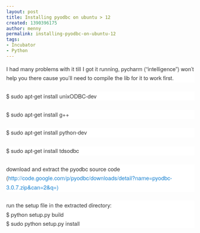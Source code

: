 ```yaml
---
layout: post
title: Installing pyodbc on ubuntu > 12
created: 1390396175
author: menny
permalink: installing-pyodbc-on-ubuntu-12
tags:
- Incubator
- Python
---
```

<p style="border: 0px; font-family: 'Helvetica Neue', Helvetica, Arial, sans-serif; font-size: 15px; font-style: normal; font-weight: 300; margin: 0px 0px 1.625em; outline: 0px; padding: 0px; vertical-align: baseline; color: rgb(55, 55, 55); font-variant: normal; letter-spacing: normal; line-height: 24.375px; orphans: auto; text-align: start; text-indent: 0px; text-transform: none; white-space: normal; widows: auto; word-spacing: 0px; -webkit-text-stroke-width: 0px; background-color: rgb(255, 255, 255);">I had many problems with it till I got it running, pycharm (&ldquo;intelligence&rdquo;) won&rsquo;t help you there cause you&rsquo;ll need to compile the lib for it to work first.</p>

<p style="border: 0px; font-family: 'Helvetica Neue', Helvetica, Arial, sans-serif; font-size: 15px; font-style: normal; font-weight: 300; margin: 0px 0px 1.625em; outline: 0px; padding: 0px; vertical-align: baseline; color: rgb(55, 55, 55); font-variant: normal; letter-spacing: normal; line-height: 24.375px; orphans: auto; text-align: start; text-indent: 0px; text-transform: none; white-space: normal; widows: auto; word-spacing: 0px; -webkit-text-stroke-width: 0px; background-color: rgb(255, 255, 255);">$ sudo apt-get install unixODBC-dev</p>

<p style="border: 0px; font-family: 'Helvetica Neue', Helvetica, Arial, sans-serif; font-size: 15px; font-style: normal; font-weight: 300; margin: 0px 0px 1.625em; outline: 0px; padding: 0px; vertical-align: baseline; color: rgb(55, 55, 55); font-variant: normal; letter-spacing: normal; line-height: 24.375px; orphans: auto; text-align: start; text-indent: 0px; text-transform: none; white-space: normal; widows: auto; word-spacing: 0px; -webkit-text-stroke-width: 0px; background-color: rgb(255, 255, 255);">$ sudo apt-get install g++</p>

<p style="border: 0px; font-family: 'Helvetica Neue', Helvetica, Arial, sans-serif; font-size: 15px; font-style: normal; font-weight: 300; margin: 0px 0px 1.625em; outline: 0px; padding: 0px; vertical-align: baseline; color: rgb(55, 55, 55); font-variant: normal; letter-spacing: normal; line-height: 24.375px; orphans: auto; text-align: start; text-indent: 0px; text-transform: none; white-space: normal; widows: auto; word-spacing: 0px; -webkit-text-stroke-width: 0px; background-color: rgb(255, 255, 255);">$ sudo apt-get install python-dev</p>

<p style="border: 0px; font-family: 'Helvetica Neue', Helvetica, Arial, sans-serif; font-size: 15px; font-style: normal; font-weight: 300; margin: 0px 0px 1.625em; outline: 0px; padding: 0px; vertical-align: baseline; color: rgb(55, 55, 55); font-variant: normal; letter-spacing: normal; line-height: 24.375px; orphans: auto; text-align: start; text-indent: 0px; text-transform: none; white-space: normal; widows: auto; word-spacing: 0px; -webkit-text-stroke-width: 0px; background-color: rgb(255, 255, 255);">$ sudo apt-get install tdsodbc</p>

<p style="border: 0px; font-family: 'Helvetica Neue', Helvetica, Arial, sans-serif; font-size: 15px; font-style: normal; font-weight: 300; margin: 0px 0px 1.625em; outline: 0px; padding: 0px; vertical-align: baseline; color: rgb(55, 55, 55); font-variant: normal; letter-spacing: normal; line-height: 24.375px; orphans: auto; text-align: start; text-indent: 0px; text-transform: none; white-space: normal; widows: auto; word-spacing: 0px; -webkit-text-stroke-width: 0px; background-color: rgb(255, 255, 255);">download and extract the pyodbc source code (<a href="http://code.google.com/p/pyodbc/downloads/detail?name=pyodbc-3.0.7.zip&amp;can=2&amp;q=)" style="border: 0px; font-family: inherit; font-size: 15px; font-style: inherit; font-weight: inherit; margin: 0px; outline: 0px; padding: 0px; vertical-align: baseline; color: rgb(25, 130, 209); text-decoration: none;">http://code.google.com/p/pyodbc/downloads/detail?name=pyodbc-3.0.7.zip&amp;can=2&amp;q=)</a></p>

<p style="border: 0px; font-family: 'Helvetica Neue', Helvetica, Arial, sans-serif; font-size: 15px; font-style: normal; font-weight: 300; margin: 0px 0px 1.625em; outline: 0px; padding: 0px; vertical-align: baseline; color: rgb(55, 55, 55); font-variant: normal; letter-spacing: normal; line-height: 24.375px; orphans: auto; text-align: start; text-indent: 0px; text-transform: none; white-space: normal; widows: auto; word-spacing: 0px; -webkit-text-stroke-width: 0px; background-color: rgb(255, 255, 255);">run the setup file in the extracted directory:<br />
$ python setup.py build<br />
$ sudo python setup.py install</p>
